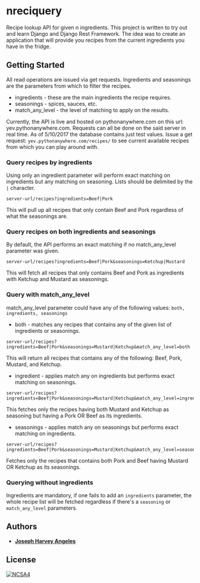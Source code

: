 # nreciquery
Recipe lookup API for given n ingredients. This project is written to try out and learn Django and Django Rest Framework. The idea was to create an application that will provide you recipes from the current ingredients you have in the fridge.

## Getting Started
All read operations are issued via get requests. Ingredients and seasonings are the parameters from which to filter the recipes.
* ingredients - these are the main ingredients the recipe requires.
* seasonings - spices, sauces, etc.
* match_any_level - the level of matching to apply on the results.

Currently, the API is live and hosted on pythonanywhere.com on this url: yev.pythonanywhere.com. Requests can all be done on the said server in real time. As of 5/10/2017 the database contains just test values. Issue a get request: ```yev.pythonanywhere.com/recipes/``` to see current available recipes from which you can play around with.


### Query recipes by ingredients
Using only an ingredient parameter will perform exact matching on ingredients but any matching on seasoning. Lists should be delimited by the ```|``` character.
```
server-url/recipes?ingredients=Beef|Pork
```
This will pull up all recipes that only contain Beef and Pork regardless of what the seasonings are.

### Query recipes on both ingredients and seasonings
By default, the API performs an exact matching if no match_any_level parameter was given.
```
server-url/recipes?ingredients=Beef|Pork&seasonings=Ketchup|Mustard
```
This will fetch all recipes that only contains Beef and Pork as ingredients with Ketchup and Mustard as seasonings.

### Query with match_any_level
match_any_level parameter could have any of the following values: ```both, ingredients, seasonings```

* both - matches any recipes that contains any of the given list of ingredients or seasonings.
```
server-url/recipes?ingredients=Beef|Pork&seasonings=Mustard|Ketchup&match_any_level=both
```
This will return all recipes that contains any of the following: Beef, Pork, Mustard, and Ketchup.

* ingredient - applies match any on ingredients but performs exact matching on seasonings.
```
server-url/recipes?ingredients=Beef|Pork&seasonings=Mustard|Ketchup&match_any_level=ingredient
```
This fetches only the recipes having both Mustard and Ketchup as seasoning but having a Pork OR Beef as its ingredients.

* seasonings - applies match any on seasonings but performs exact matching on ingredients.
```
server-url/recipes?ingredients=Beef|Pork&seasonings=Mustard|Ketchup&match_any_level=seasonings
```
Fetches only the recipes that contains both Pork and Beef having Mustard OR Ketchup as its seasonings.

### Querying without ingredients
Ingredients are mandatory, if one fails to add an ```ingredients``` parameter, the whole recipe list will be fetched regardless if there's a ```seasoning``` or ```match_any_level``` parameters.

## Authors

* [**Joseph Harvey Angeles**](https://github.com/josephharveyangeles)
    
## License

[![NCSA4](https://licensebuttons.net/l/by-nc-sa/4.0/88x31.png)](http://creativecommons.org/licenses/by-nc-sa/4.0/)
